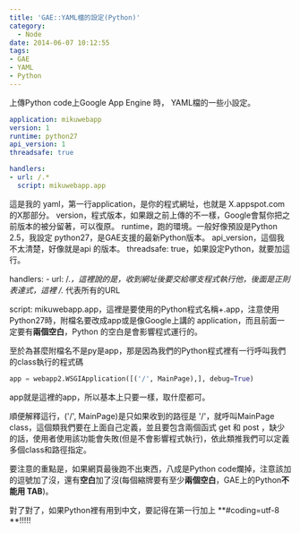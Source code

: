 ```yaml
---
title: 'GAE::YAML檔的設定(Python)'
category:
  - Node
date: 2014-06-07 10:12:55
tags:
- GAE
- YAML
- Python
---
```


上傳Python code上Google App Engine 時， YAML檔的一些小設定。

<!--more-->

``` yaml
application: mikuwebapp
version: 1
runtime: python27
api_version: 1
threadsafe: true

handlers:
- url: /.*
  script: mikuwebapp.app
```

這是我的 yaml，第一行application，是你的程式網址，也就是 X.appspot.com的X那部分。
version，程式版本，如果跟之前上傳的不一樣，Google會幫你把之前版本的被分留著，可以復原。
runtime，跑的環境。一般好像預設是Python 2.5，我設定 python27，是GAE支援的最新Python版本。
api_version，這個我不太清楚，好像就是api 的版本。
threadsafe: true，如果設定Python，就要加這行。


handlers: - url: /.*，這裡說的是，收到網址後要交給哪支程式執行他，後面是正則表達式，這裡 /.* 代表所有的URL

script: mikuwebapp.app，這裡是要使用的Python程式名稱+.app，注意使用 Python27時，附檔名要改成app或是像Google上講的 application，而且前面一定要有**兩個空白**，Python 的空白是會影響程式運行的。

至於為甚麼附檔名不是py是app，那是因為我們的Python程式裡有一行呼叫我們的class執行的程式碼

``` python
app = webapp2.WSGIApplication([('/', MainPage),], debug=True)
```

app就是這裡的app，所以基本上只要一樣，取什麼都可。

順便解釋這行，('/', MainPage)是只如果收到的路徑是 '/'，就呼叫MainPage class，這個類我們要在上面自己定義，並且要包含兩個函式 get 和 post ，缺少的話，使用者使用該功能會失敗(但是不會影響程式執行)，依此類推我們可以定義多個class和路徑指定。

要注意的重點是，如果網頁最後跑不出東西，八成是Python code爛掉，注意該加的逗號加了沒，還有**空白**加了沒(每個縮牌要有至少**兩個空白**，GAE上的Python**不能用 TAB**)。

對了對了，如果Python裡有用到中文，要記得在第一行加上 **#coding=utf-8 **!!!!!
